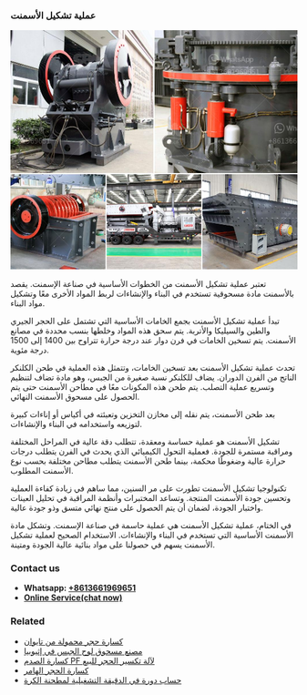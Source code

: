 <h3>عملية تشكيل الأسمنت</h3><img src='1701852501.jpg' alt=''><p>تعتبر عملية تشكيل الأسمنت من الخطوات الأساسية في صناعة الإسمنت. يقصد بالأسمنت مادة مسحوقية تستخدم في البناء والإنشاءات لربط المواد الأخرى معًا وتشكيل مواد البناء.</p><p>تبدأ عملية تشكيل الأسمنت بجمع الخامات الأساسية التي تشتمل على الحجر الجيري والطين والسيليكا والأتربة. يتم سحق هذه المواد وخلطها بنسب محددة في مصانع الأسمنت. يتم تسخين الخامات في فرن دوار عند درجة حرارة تتراوح بين 1400 إلى 1500 درجة مئوية.</p><p>تحدث عملية تشكيل الأسمنت بعد تسخين الخامات، وتتمثل هذه العملية في طحن الكلنكر الناتج من الفرن الدوران. يضاف للكلنكر نسبة صغيرة من الجبس، وهو مادة تضاف لتنظيم وتسريع عملية التصلب. يتم طحن هذه المكونات معًا في مطاحن الأسمنت حتى يتم الحصول على مسحوق الأسمنت النهائي.</p><p>بعد طحن الأسمنت، يتم نقله إلى مخازن التخزين وتعبئته في أكياس أو إناءات كبيرة لتوزيعه واستخدامه في البناء والإنشاءات.</p><p>تشكيل الأسمنت هو عملية حساسة ومعقدة، تتطلب دقة عالية في المراحل المختلفة ومراقبة مستمرة للجودة. فعملية التحول الكيميائي الذي يحدث في الفرن يتطلب درجات حرارة عالية وضغوطًا محكمة، بينما طحن الأسمنت يتطلب مطاحن مختلفة بحسب نوع الأسمنت المطلوب.</p><p>تكنولوجيا تشكيل الأسمنت تطورت على مر السنين، مما ساهم في زيادة كفاءة العملية وتحسين جودة الأسمنت المنتجة. وتساعد المختبرات وأنظمة المراقبة في تحليل العينات واختبار الجودة، لضمان أن يتم الحصول على منتج نهائي متسق وذو جودة عالية.</p><p>في الختام، عملية تشكيل الأسمنت هي عملية حاسمة في صناعة الإسمنت. وتشكل مادة الأسمنت الأساسية التي تستخدم في البناء والإنشاءات. الاستخدام الصحيح لعملية تشكيل الأسمنت يسهم في حصولنا على مواد بنائية عالية الجودة ومتينة.</p><h3>Contact us</h3><ul><li><strong>Whatsapp:&nbsp;<a href="https://wa.me/8613661969651">+8613661969651</a></strong></li><li><a href="https://swt.shibang-china.com/?git&amp;zhl&amp;عملية تشكيل الأسمنت"><strong>Online Service(chat now)</strong></a></li></ul><h3>Related</h3><ul><li><a href='كسارة حجر محمولة من تايوان.md'>كسارة حجر محمولة من تايوان</a></li><li><a href='مصنع مسحوق لوح الجبس في إثيوبيا.md'>مصنع مسحوق لوح الجبس في إثيوبيا</a></li><li><a href='كسارة الصدم PF لآلة تكسير الحجر للبيع.md'>كسارة الصدم PF لآلة تكسير الحجر للبيع</a></li><li><a href='كسارة الحجر الهامر.md'>كسارة الحجر الهامر</a></li><li><a href='حساب دورة في الدقيقة التشغيلية لمطحنة الكرة.md'>حساب دورة في الدقيقة التشغيلية لمطحنة الكرة</a></li></ul>